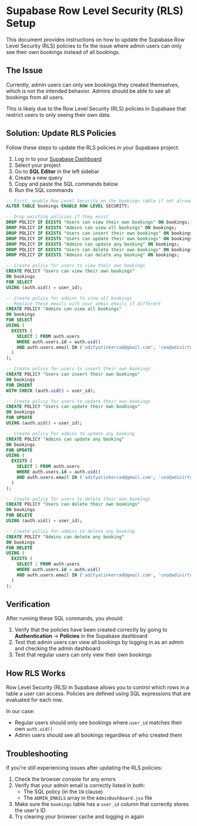 # Supabase Row Level Security (RLS) Setup

This document provides instructions on how to update the Supabase Row Level Security (RLS) policies to fix the issue where admin users can only see their own bookings instead of all bookings.

## The Issue

Currently, admin users can only see bookings they created themselves, which is not the intended behavior. Admins should be able to see all bookings from all users.

This is likely due to the Row Level Security (RLS) policies in Supabase that restrict users to only seeing their own data.

## Solution: Update RLS Policies

Follow these steps to update the RLS policies in your Supabase project:

1. Log in to your [Supabase Dashboard](https://app.supabase.com/)
2. Select your project
3. Go to **SQL Editor** in the left sidebar
4. Create a new query
5. Copy and paste the SQL commands below
6. Run the SQL commands

```sql
-- First, enable Row Level Security on the bookings table if not already enabled
ALTER TABLE bookings ENABLE ROW LEVEL SECURITY;

-- Drop existing policies if they exist
DROP POLICY IF EXISTS "Users can view their own bookings" ON bookings;
DROP POLICY IF EXISTS "Admins can view all bookings" ON bookings;
DROP POLICY IF EXISTS "Users can insert their own bookings" ON bookings;
DROP POLICY IF EXISTS "Users can update their own bookings" ON bookings;
DROP POLICY IF EXISTS "Admins can update any booking" ON bookings;
DROP POLICY IF EXISTS "Users can delete their own bookings" ON bookings;
DROP POLICY IF EXISTS "Admins can delete any booking" ON bookings;

-- Create policy for users to view their own bookings
CREATE POLICY "Users can view their own bookings"
ON bookings
FOR SELECT
USING (auth.uid() = user_id);

-- Create policy for admins to view all bookings
-- Replace these emails with your admin emails if different
CREATE POLICY "Admins can view all bookings"
ON bookings
FOR SELECT
USING (
  EXISTS (
    SELECT 1 FROM auth.users
    WHERE auth.users.id = auth.uid()
    AND auth.users.email IN ('adityatinkercad@gmail.com', 'ceo@adivirtus.com', 'pranav0423an@gmail.com')
  )
);

-- Create policy for users to insert their own bookings
CREATE POLICY "Users can insert their own bookings"
ON bookings
FOR INSERT
WITH CHECK (auth.uid() = user_id);

-- Create policy for users to update their own bookings
CREATE POLICY "Users can update their own bookings"
ON bookings
FOR UPDATE
USING (auth.uid() = user_id);

-- Create policy for admins to update any booking
CREATE POLICY "Admins can update any booking"
ON bookings
FOR UPDATE
USING (
  EXISTS (
    SELECT 1 FROM auth.users
    WHERE auth.users.id = auth.uid()
    AND auth.users.email IN ('adityatinkercad@gmail.com', 'ceo@adivirtus.com', 'pranav0423an@gmail.com')
  )
);

-- Create policy for users to delete their own bookings
CREATE POLICY "Users can delete their own bookings"
ON bookings
FOR DELETE
USING (auth.uid() = user_id);

-- Create policy for admins to delete any booking
CREATE POLICY "Admins can delete any booking"
ON bookings
FOR DELETE
USING (
  EXISTS (
    SELECT 1 FROM auth.users
    WHERE auth.users.id = auth.uid()
    AND auth.users.email IN ('adityatinkercad@gmail.com', 'ceo@adivirtus.com', 'pranav0423an@gmail.com')
  )
);
```

## Verification

After running these SQL commands, you should:

1. Verify that the policies have been created correctly by going to **Authentication** → **Policies** in the Supabase dashboard
2. Test that admin users can view all bookings by logging in as an admin and checking the admin dashboard
3. Test that regular users can only view their own bookings

## How RLS Works

Row Level Security (RLS) in Supabase allows you to control which rows in a table a user can access. Policies are defined using SQL expressions that are evaluated for each row.

In our case:
- Regular users should only see bookings where `user_id` matches their own `auth.uid()`
- Admin users should see all bookings regardless of who created them

## Troubleshooting

If you're still experiencing issues after updating the RLS policies:

1. Check the browser console for any errors
2. Verify that your admin email is correctly listed in both:
   - The SQL policy (in the `IN` clause)
   - The `ADMIN_EMAILS` array in the `AdminDashboard.jsx` file
3. Make sure the `bookings` table has a `user_id` column that correctly stores the user's ID
4. Try clearing your browser cache and logging in again 